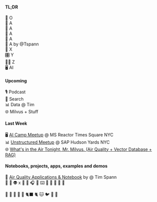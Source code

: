 #### TL;DR 


🐍 O     <br/>
🤖 A     <br/>
🧪 A     <br/>
🧩 A     <br/>
🧩 A     <br/>
🤝 A by @Tspann<br/>
🧠 X      <br/>
🎛️ Y       <br/>
🦸‍♂️ Z    <br/>
🖥️ AI   <br/>


#### Upcoming

🎙️ Podcast     <br/>
🔄 Search      <br/>
📊 Data @ Tim  <br/>
🌐 Milvus + Stuff <br/>

#### Last Week

🖥️ [AI Camp Meetup](https://medium.com/@tspann/report-15-august-2025-ai-camp-45e2b5d87838) @ MS Reactor Times Square NYC<br/>
📊 [Unstructured Meetup](https://medium.com/@tspann/ai-and-vectors-in-the-sky-f28297c01546) @ SAP Hudson Yards NYC<br/>
🌐 [What's in the Air Tonight, Mr. Milvus. (Air Quality + Vector Database + RAG)](https://medium.com/@tspann/whats-in-the-air-tonight-mr-milvus-fbd42f06e482) 

#### Notebooks, projects, apps, examples and demos

🚀 [Air Quality Applications & Notebook](https://github.com/tspannhw/AIM-AirQuality) by @ Tim Spann <br/>
🤖 
👾
👽
x
📡
📱
🎧
🎹
⌨️
📼
🍿
🍔
🍕
🗽

🚕
🌃
🌆
🎃
🍫
🐈‍⬛
🐈
🐱
🐦
📢
📡





